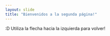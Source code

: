 ```yaml
---
layout: slide
title: "Bienvenidos a la segunda página!"
---
```

:D
Utiliza la flecha hacia la izquierda para volver!
